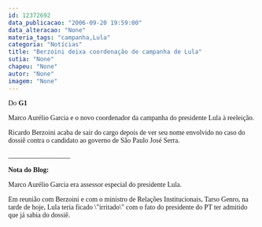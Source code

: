 ```yaml
---
id: 12372692
data_publicacao: "2006-09-20 19:59:00"
data_alteracao: "None"
materia_tags: "campanha,Lula"
categoria: "Notícias"
title: "Berzoini deixa coordenação de campanha de Lula"
sutia: "None"
chapeu: "None"
autor: "None"
imagem: "None"
---
```

<p><DIV class=txt id=mudaFonte></p>
<p><P><FONT face=Verdana>Do <STRONG>G1</STRONG></FONT></P></p>
<p><P><FONT face=Verdana>Marco Aurélio Garcia e o novo coordenador da campanha do presidente Lula à reeleição. </FONT></P></p>
<p><P><FONT face=Verdana>Ricardo Berzoini acaba de sair do cargo depois de ver seu nome envolvido no caso do dossiê contra o candidato ao governo de São&nbsp;Paulo&nbsp;José Serra.</FONT></P></p>
<p><P><FONT face=Verdana>__________________</FONT></P></p>
<p><P><FONT face=Verdana><STRONG>Nota do Blog:</STRONG></FONT></P></p>
<p><P><FONT face=Verdana>Marco Aurélio Garcia&nbsp;era assessor especial do presidente Lula. </FONT></P></DIV></p>
<p><P><FONT face=Verdana>Em reunião com Berzoini e com o ministro de Relações Institucionais, Tarso Genro, na tarde de hoje, Lula teria ficado \"irritado\" com o fato do presidente do PT ter admitido que já sabia do dossiê. </FONT></P> </p>
